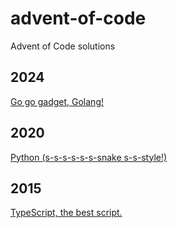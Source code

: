 # advent-of-code

Advent of Code solutions

## 2024

[Go go gadget, Golang!](2024)

## 2020

[Python (s-s-s-s-s-s-snake s-s-style!)](2020)

## 2015

[TypeScript, the best script.](2015)
